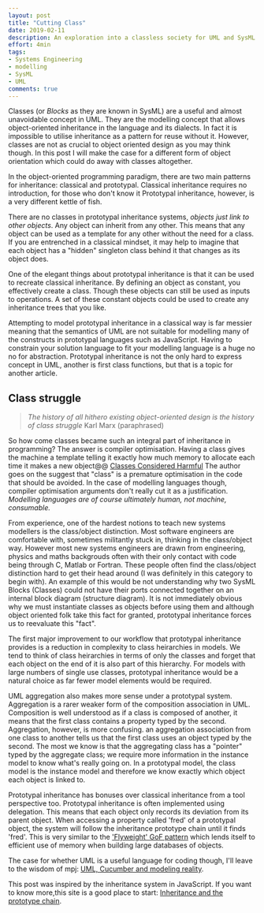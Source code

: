 ```yaml
---
layout: post
title: "Cutting Class"
date: 2019-02-11
description: An exploration into a classless society for UML and SysML modellers.
effort: 4min
tags:
- Systems Engineering
- modelling
- SysML
- UML
comments: true
---
```


Classes (or *Blocks* as they are known in SysML) are a useful and almost unavoidable concept in UML. They are the modelling concept that allows object-oriented inheritance in the language and its dialects. In fact it is impossible to utilise inheritance as a pattern for reuse without it. However, classes are not as crucial to object oriented design as you may think though. In this post I will make the case for a different form of object orientation which could do away with classes altogether.

<!-- more -->

In the object-oriented programming paradigm, there are two main patterns for inheritance: classical and prototypal. Classical inheritance requires no introduction, for those who don't know it Prototypal inheritance, however, is a very different kettle of fish.

There are no classes in prototypal inheritance systems, *objects just link to other objects*. Any object can inherit from any other. This means that any object can be used as a template for any other without the need for a class. If you are entrenched in a classical mindset, it may help to imagine that each object has a "hidden" singleton class behind it that changes as its object does.

One of the elegant things about prototypal inheritance is that it can be used to recreate classical inheritance. By defining an object as constant, you effectively create a class. Though these objects can still be used as inputs to operations. A set of these constant objects could be used to create any inheritance trees that you like. 

Attempting to model prototypal inheritance in a classical way is far messier meaning that the semantics of UML are not suitable for modelling many of the constructs in prototypal languages such as JavaScript. Having to constrain your solution language to fit your modelling language is a huge no no for abstraction. Prototypal inheritance is not the only hard to express concept in UML, another is first class functions, but that is a topic for another article.

## Class struggle

> *The history of all hithero existing object-oriented design is the history of class struggle*
> Karl Marx (paraphrased)

So how come classes became such an integral part of inheritance in programming? The answer is compiler optimisation. Having a class gives the machine a template telling it exactly how much memory to allocate each time it makes a new object@@ [Classes Considered Harmful](http://web.cecs.pdx.edu/~black/publications/ClassesHarmful.pdf) The author goes on the suggest that "class" is a premature optimisation in the code that should be avoided. In the case of modelling languages though, compiler optimisation arguments don't really cut it as a justification. *Modelling languages are of course ultimately human, not machine, consumable.*

From experience, one of the hardest notions to teach new systems modellers is the class/object distinction. Most software engineers are comfortable with, sometimes militantly stuck in, thinking in the class/object way. However most new systems engineers are drawn from engineering, physics and maths backgrouds often with their only contact with code being through C, Matlab or Fortran. These people often find the class/object distinction hard to get their head around (I was definitely in this category to begin with). An example of this would be not understanding why two SysML Blocks (Classes) could not have their ports connected together on an internal block diagram (structure diagram). It is not immediately obvious why we must instantiate classes as objects before using them and although object oriented folk take this fact for granted, prototypal inheritance forces us to reevaluate this "fact".

The first major improvement to our workflow that prototypal inheritance provides is a reduction in complexity to class heirarchies in models. We tend to think of class heirarchies in terms of only the classes and forget that each object on the end of it is also part of this hierarchy. For models with large numbers of single use classes, prototypal inheritance would be a natural choice as far fewer model elements would be required.

UML aggregation also makes more sense under a prototypal system. Aggregation is a rarer weaker form of the composition association in UML. Composition is well understood as if a class is composed of another, it means that the first class contains a property typed by the second. Aggregation, however, is more confusing. an aggregation association from one class to another tells us that the first class uses an object typed by the second.  The most we know is that the aggregating class has a "pointer" typed by the aggregate class; we require more information in the instance model to know what's really going on. In a prototypal model, the class model is the instance model and therefore we know exactly which object each object is linked to.

Prototypal inheritance has bonuses over classical inheritance from a tool perspective too. Prototypal inheritance is often implemented using delegation. This means that each object only records its deviation from its parent object. When accessing a property called 'fred' of a prototypal object, the system will follow the inheritance prototype chain until it finds 'fred'. This is very similar to the ['Flyweight' GoF pattern](https://sourcemaking.com/design_patterns/flyweight) which lends itself to efficient use of memory when building large databases of objects.

The case for whether UML is a useful language for coding though, I'll leave to the wisdom of mpj: [UML, Cucumber and modeling reality](https://www.youtube.com/watch?v=4_SvuUYQ5Fo).

This post was inspired by the inheritance system in JavaScript. If you want to know more,this site is a good place to start: [Inheritance and the prototype chain](https://developer.mozilla.org/en-US/docs/Web/JavaScript/Inheritance_and_the_prototype_chain).
